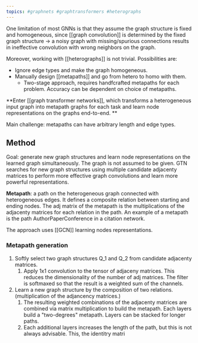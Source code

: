 ```yaml
---
topics: #graphnets #graphtransformers #heterographs
---
```


One limitation of most GNNs is that they assume the graph structure is fixed and homogeneous, since [[graph convolution]] is determined by the fixed graph structure -> a noisy graph with missing/spurious connections results in ineffective convolution with wrong neighbors on the graph.


Moreover, working with [[heterographs]] is not trivial.
Possibilities are:

* Ignore edge types and make the graph homogeneous.
* Manually design [[metapaths]] and go from hetero to homo with them.
	* Two-stage approach, requires handfcrafted metapaths for each problem. Accuracy can be dependent on choice of metapaths.

**Enter [[graph transformer networks]], which transforms a heterogeneous input graph into metapath graphs for each task and learn node representations on the graphs end-to-end.
**

Main challenge: metapaths can have arbitrary length and edge types.

## Method

Goal: generate new graph structures and learn node representations on the learned graph simultaneously.
The graph is not assumed to be given. GTN searches for new graph structures using multiple candidate adjacenty matrices to perform more effective graph convolutions and learn more powerful representations.


**Metapath**: a path on the heterogeneous graph connected with heterogeneous edges. It defines a composite relation between starting and ending nodes. The adj matrix of the metapath is the multiplications of the adjacenty matrices for each relation in the path.
An example of a metapath is the path AuthorPaperConference in a citation network.

The approach uses [[GCN]] learning nodes representations.

### Metapath generation

1. Softly select two graph structures Q_1 and Q_2 from candidate adjacenty matrices.
	1. Apply 1x1 convolution to the tensor of adjaceny matrices. This reduces the dimensionality of the number of adj matrices. The filter is softmaxed so that the result is a weighted sum of the channels.
2. Learn a new graph structure by the composition of two relations. (multiplication of the adjancency matrices.)
	1. The resulting weighted combinations of the adjacenty matrices are combined via matrix multiplication to build the metapath. Each layers build a "two-degrees" metapath. Layers can be stacked for longer paths.
	2. Each additional layers increases the length of the path, but this is not always advisable. This, the identitry matri
